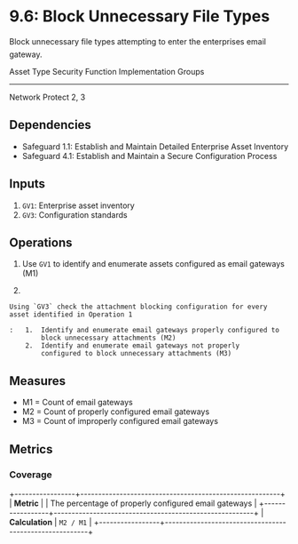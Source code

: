 # 9.6: Block Unnecessary File Types

Block unnecessary file types attempting to enter the enterprises email
gateway.

  Asset Type   Security Function   Implementation Groups
  ------------ ------------------- -----------------------
  Network      Protect             2, 3

## Dependencies

-   Safeguard 1.1: Establish and Maintain Detailed Enterprise Asset
    Inventory
-   Safeguard 4.1: Establish and Maintain a Secure Configuration Process

## Inputs

1.  `GV1`: Enterprise asset inventory
2.  `GV3`: Configuration standards

## Operations

1.  Use `GV1` to identify and enumerate assets configured as email
    gateways (M1)

2.  

    Using `GV3` check the attachment blocking configuration for every asset identified in Operation 1

    :   1.  Identify and enumerate email gateways properly configured to
            block unnecessary attachments (M2)
        2.  Identify and enumerate email gateways not properly
            configured to block unnecessary attachments (M3)

## Measures

-   M1 = Count of email gateways
-   M2 = Count of properly configured email gateways
-   M3 = Count of improperly configured email gateways

## Metrics

### Coverage

+-----------------+--------------------------------------------------------+
| **Metric**      | | The percentage of properly configured email gateways |
+-----------------+--------------------------------------------------------+
| **Calculation** | `M2 / M1`                                              |
+-----------------+--------------------------------------------------------+
